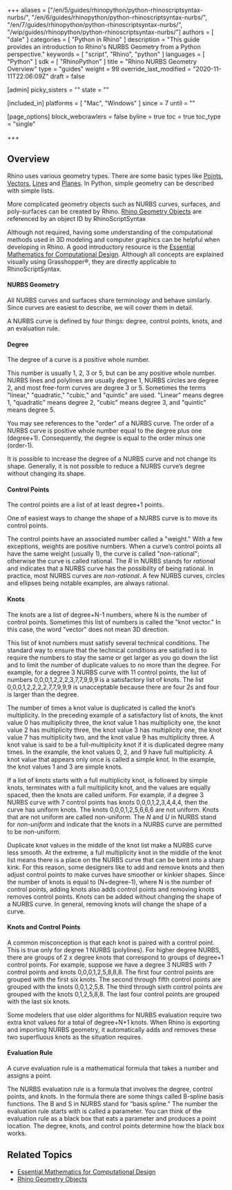 +++
aliases = ["/en/5/guides/rhinopython/python-rhinoscriptsyntax-nurbs/", "/en/6/guides/rhinopython/python-rhinoscriptsyntax-nurbs/", "/en/7/guides/rhinopython/python-rhinoscriptsyntax-nurbs/", "/wip/guides/rhinopython/python-rhinoscriptsyntax-nurbs/"]
authors = [ "dale" ]
categories = [ "Python in Rhino" ]
description = "This guide provides an introduction to Rhino's NURBS Geometry from a Python perspective."
keywords = [ "script", "Rhino", "python" ]
languages = [ "Python" ]
sdk = [ "RhinoPython" ]
title = "Rhino NURBS Geometry Overview"
type = "guides"
weight = 99
override_last_modified = "2020-11-11T22:06:09Z"
draft = false

[admin]
picky_sisters = ""
state = ""

[included_in]
platforms = [ "Mac", "Windows" ]
since = 7
until = ""

[page_options]
block_webcrawlers = false
byline = true
toc = true
toc_type = "single"

+++

## Overview

Rhino uses various geometry types.  There are some basic types like [Points](/guides/rhinopython/python-rhinoscriptsyntax-points), [Vectors](/guides/rhinopython/python-rhinoscriptsyntax-vectors), [Lines](/guides/rhinopython/python-rhinoscriptsyntax-lines) and [Planes](/guides/rhinopython/python-rhinoscriptsyntax-planes).  In Python, simple geometry can be described with simple lists.

More complicated geometry objects such as NURBS curves, surfaces, and poly-surfaces can be created by Rhino. [Rhino Geometry Objects](/guides/rhinopython/python-rhinoscriptsyntax-objects) are referenced by an object ID by RhinoScriptSyntax

Although not required, having some understanding of the computational methods used in 3D modeling and computer graphics can be helpful when developing in Rhino.  A good introductory resource is the [Essential Mathematics for Computational Design](/guides/general/essential-mathematics/parametric-curves-surfaces/#32-nurbs-curves).  Although all concepts are explained visually using Grasshopper®, they are directly applicable to RhinoScriptSyntax.

#### NURBS Geometry

All NURBS curves and surfaces share terminology and behave similarly.  Since curves are easiest to describe, we will cover them in detail.

A NURBS curve is defined by four things: degree, control points, knots, and an evaluation rule. 

#### Degree

The degree of a curve is a positive whole number. 

This number is usually 1, 2, 3 or 5, but can be any positive whole number.  NURBS lines and polylines are usually degree 1, NURBS circles are degree 2, and most free-form curves are degree 3 or 5.  Sometimes the terms "linear," "quadratic," "cubic," and "quintic" are used.  "Linear" means degree 1, "quadratic" means degree 2, "cubic" means degree 3, and "quintic" means degree 5. 

You may see references to the "order" of a NURBS curve.  The order of a NURBS curve is positive whole number equal to the degree plus one (degree+1).  Consequently, the degree is equal to the order minus one (order-1). 

It is possible to increase the degree of a NURBS curve and not change its shape.  Generally, it is not possible to reduce a NURBS curve’s degree without changing its shape.

#### Control Points

The control points are a list of at least degree+1 points. 

One of easiest ways to change the shape of a NURBS curve is to move its control points. 

The control points have an associated number called a "weight."  With a few exceptions, weights are positive numbers.  When a curve’s control points all have the same weight (usually 1), the curve is called "non-rational"; otherwise the curve is called rational.  The *R* in NURBS stands for *rational* and indicates that a NURBS curve has the possibility of being rational.  In practice, most NURBS curves are *non-rational*.  A few NURBS curves, circles and ellipses being notable examples, are always rational. 

#### Knots

The knots are a list of degree+N-1 numbers, where N is the number of control points.  Sometimes this list of numbers is called the "knot vector."  In this case, the word "vector" does not mean 3D direction. 

This list of knot numbers must satisfy several technical conditions.  The standard way to ensure that the technical conditions are satisfied is to require the numbers to stay the same or get larger as you go down the list and to limit the number of duplicate values to no more than the degree.  For example, for a degree 3 NURBS curve with 11 control points, the list of numbers 0,0,0,1,2,2,2,3,7,7,9,9,9 is a satisfactory list of knots. The list 0,0,0,1,2,2,2,2,7,7,9,9,9 is unacceptable because there are four 2s and four is larger than the degree. 

The number of times a knot value is duplicated is called the knot’s multiplicity.  In the preceding example of a satisfactory list of knots, the knot value 0 has multiplicity three, the knot value 1 has multiplicity one, the knot value 2 has multiplicity three, the knot value 3 has multiplicity one, the knot value 7 has multiplicity two, and the knot value 9 has multiplicity three. A knot value is said to be a full-multiplicity knot if it is duplicated degree many times.  In the example, the knot values 0, 2, and 9 have full multiplicity. A knot value that appears only once is called a simple knot.  In the example, the knot values 1 and 3 are simple knots. 

If a list of knots starts with a full multiplicity knot, is followed by simple knots, terminates with a full multiplicity knot, and the values are equally spaced, then the knots are called uniform.  For example, if a degree 3 NURBS curve with 7 control points has knots 0,0,0,1,2,3,4,4,4, then the curve has uniform knots.  The knots 0,0,0,1,2,5,6,6,6 are not uniform.  Knots that are not uniform are called non-uniform.  The *N* and *U* in NURBS stand for *non-uniform* and indicate that the knots in a NURBS curve are permitted to be non-uniform. 

Duplicate knot values in the middle of the knot list make a NURBS curve less smooth.  At the extreme, a full multiplicity knot in the middle of the knot list means there is a place on the NURBS curve that can be bent into a sharp kink.  For this reason, some designers like to add and remove knots and then adjust control points to make curves have smoother or kinkier shapes.  Since the number of knots is equal to (N+degree-1), where N is the number of control points, adding knots also adds control points and removing knots removes control points.  Knots can be added without changing the shape of a NURBS curve.  In general, removing knots will change the shape of a curve. 

#### Knots and Control Points

A common misconception is that each knot is paired with a control point.  This is true only for degree 1 NURBS (polylines).  For higher degree NURBS, there are groups of 2 x degree knots that correspond to groups of degree+1 control points.  For example, suppose we have a degree 3 NURBS with 7 control points and knots 0,0,0,1,2,5,8,8,8.  The first four control points are grouped with the first six knots.  The second through fifth control points are grouped with the knots 0,0,1,2,5,8.  The third through sixth control points are grouped with the knots 0,1,2,5,8,8.  The last four control points are grouped with the last six knots. 

Some modelers that use older algorithms for NURBS evaluation require two extra knot values for a total of degree+N+1 knots.  When Rhino is exporting and importing NURBS geometry, it automatically adds and removes these two superfluous knots as the situation requires. 

#### Evaluation Rule

A curve evaluation rule is a mathematical formula that takes a number and assigns a point. 

The NURBS evaluation rule is a formula that involves the degree, control points, and knots. In the formula there are some things called B-spline basis functions.  The B and S in NURBS stand for “basis spline.” The number the evaluation rule starts with is called a parameter.  You can think of the evaluation rule as a black box that eats a parameter and produces a point location. The degree, knots, and control points determine how the black box works. 

## Related Topics

- [Essential Mathematics for Computational Design](/guides/general/essential-mathematics/parametric-curves-surfaces/#32-nurbs-curves)
- [Rhino Geometry Objects](/guides/rhinopython/python-rhinoscriptsyntax-objects)
